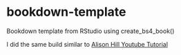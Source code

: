 # bookdown-template

Bookdown template from RStudio using create_bs4_book()

I did the same build similar to [Alison Hill Youtube Tutorial](https://www.youtube.com/watch?v=_ptrgqx2zUs&t=1434s)
